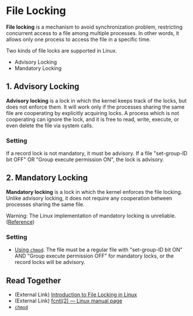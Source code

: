 # File Locking
**File locking** is a mechanism to avoid synchronization problem, restricting concurrent access to a file among multiple processes.
In other words, it allows only one process to access the file in a specific time.

Two kinds of file locks are supported in Linux.

* Advisory Locking
* Mandatory Locking

## 1. Advisory Locking
**Advisory locking** is a lock in which the kernel keeps track of the locks, but does not enforce them.
It will work only if the processes sharing the same file are cooperating by explicitly acquiring locks.
A process which is not cooperating can ignore the lock, and it is free to read, write, execute, or even delete the file via system calls.

### Setting
If a record lock is not mandatory, it must be advisory. If a file "set-group-ID bit OFF" OR "Group execute permission ON", the lock is advisory.

## 2. Mandatory Locking
**Mandatory locking** is a lock in which the kernel enforces the file locking. Unlike advisory locking, it does not require any cooperation between processes sharing the same file.

Warning: The Linux implementation of mandatory locking is unreliable. ([Reference](https://man7.org/linux/man-pages/man2/fcntl.2.html))
### Setting
* [Using `chmod`](https://github.com/reruo321/OS-Self-Study/tree/main/_Appendix/Linux/Commands/C/chmod). The file must be a regular file with "set-group-ID bit ON" AND "Group execute permission OFF" for mandatory locks, or the record locks will be advisory.

## Read Together
* (External Link) [Introduction to File Locking in Linux](https://www.baeldung.com/linux/file-locking)
* (External Link) [fcntl(2) — Linux manual page](https://man7.org/linux/man-pages/man2/fcntl.2.html)
* [`chmod`](https://github.com/reruo321/OS-Self-Study/tree/main/_Appendix/Linux/Commands/C/chmod)
